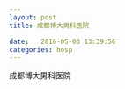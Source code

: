 ```yaml
--- 
layout: post 
title: 成都博大男科医院

date:   2016-05-03 13:39:56 
categories: hosp 
--- 
```

   
成都博大男科医院
